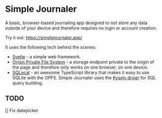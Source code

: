 # Simple Journaler

A basic, browser-based journaling app designed to not store any data outside of your device and therefore requires no login or account creation.

Try it out: https://simplejournaler.app/

It uses the following tech behind the scenes:
- [Svelte](https://svelte.dev/) - a simple web framework.
- [Origin Private File System](https://web.dev/articles/origin-private-file-system) - a storage endpoint private to the origin of the page and therefore only works on one browser, on one device.
- [SQLocal](https://github.com/DallasHoff/sqlocal) - an awesome TypeScript library that makes it easy to use SQLite with the OPFS. Simple Journaler uses the [Kysely driver](https://kysely.dev/) for SQL query building.

## TODO
[] Fix datepicker